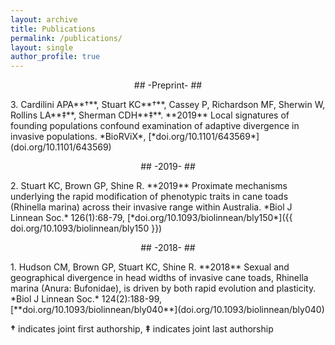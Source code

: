```yaml
---
layout: archive
title: Publications
permalink: /publications/
layout: single
author_profile: true
---
```



<p style="text-align: center;"> ## -Preprint- ## </p>
3. Cardilini APA**†**, Stuart KC**†**, Cassey P, Richardson MF, Sherwin W, Rollins LA**‡**, Sherman CDH**‡**. **2019** Local signatures of founding populations confound examination of adaptive divergence in invasive populations. *BioRViX*, [*doi.org/10.1101/643569*](doi.org/10.1101/643569)   

<p style="text-align: center;"> 
 ## -2019- ##
</p>
2. Stuart KC, Brown GP, Shine R. **2019** Proximate mechanisms underlying the rapid modification of phenotypic traits in cane toads (Rhinella marina) across their invasive range within Australia. *Biol J Linnean Soc.* 126(1):68-79, [*doi.org/10.1093/biolinnean/bly150*]({{ doi.org/10.1093/biolinnean/bly150 }})


<p style="text-align: center;"> ## -2018- ## </p>
1. Hudson CM, Brown GP, Stuart KC, Shine R. **2018** Sexual and geographical divergence in head widths of invasive cane toads, Rhinella marina (Anura: Bufonidae), is driven by both rapid evolution and plasticity. *Biol J Linnean Soc.* 124(2):188-99, [**doi.org/10.1093/biolinnean/bly040**](doi.org/10.1093/biolinnean/bly040) 


**†** indicates joint first authorship, **‡** indicates joint last authorship
